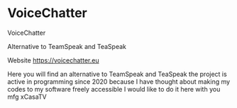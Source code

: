# VoiceChatter
VoiceChatter

Alternative to TeamSpeak and TeaSpeak

Website https://voicechatter.eu


Here you will find an alternative to TeamSpeak and TeaSpeak the project is active in programming since 2020 because I have thought about making my codes to my software freely accessible I would like to do it here with you mfg xCasaTV
